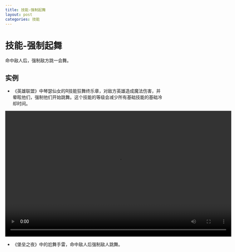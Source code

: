 ```yaml
---
title: 技能-强制起舞
layout: post
categories: 技能
---
```

# 技能-强制起舞
命中敌人后，强制敌方跳一会舞。

## 实例

- 《英雄联盟》中琴瑟仙女的R技能狂舞终乐章，对敌方英雄造成魔法伤害，并晕眩他们，强制他们开始跳舞。这个技能的等级会减少所有基础技能的基础冷却时间。

<video width="720" height="400" controls>
    <source src="{{ site.url }}/videos/强制起舞-琴瑟仙女-索娜-R.webm" type="video/webm">
</video>

- 《堡垒之夜》中的尬舞手雷，命中敌人后强制敌人跳舞。
